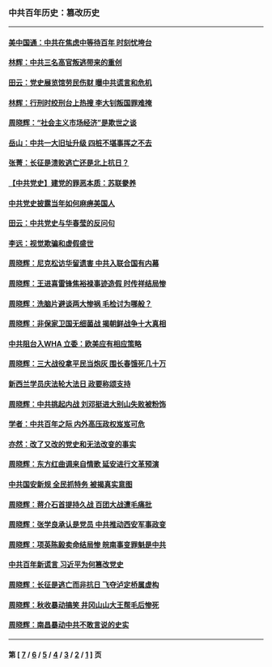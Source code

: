 ### 中共百年历史：篡改历史
---
#### [美中国通：中共在焦虑中等待百年 时刻忧垮台](../../pages/nf1176115/n13048820.md?06280430) 
#### [林辉：中共三名高官叛逃带来的重创](../../pages/nf1176115/n13035206.md?06280430) 
#### [田云：党史展览馆劳民伤财 曝中共谎言和危机](../../pages/nf1176115/n13033900.md?06280430) 
#### [林辉：行刑时绞刑台上热搜 李大钊叛国罪难掩](../../pages/nf1176115/n13031965.md?06280430) 
#### [周晓辉：“社会主义市场经济”是欺世之谈](../../pages/nf1176115/n13024090.md?06280430) 
#### [岳山：中共一大旧址升级 四桩不堪事挥之不去](../../pages/nf1176115/n13021697.md?06280430) 
#### [张菁：长征是溃败逃亡还是北上抗日？](../../pages/nf1176115/n13020585.md?06280430) 
#### [【中共党史】建党的罪恶本质：苏联豢养](../../pages/nf1176115/n13011888.md?06280430) 
#### [中共党史披露当年如何麻痹美国人](../../pages/nf1176115/n12966400.md?06280430) 
#### [田云：中共党史与华春莹的反问句](../../pages/nf1176115/n12765178.md?06280430) 
#### [李远：视觉欺骗和虚假盛世](../../pages/nf1176115/n12993376.md?06280430) 
#### [周晓辉：尼克松访华留遗害 中共入联合国有内幕](../../pages/nf1176115/n12991422.md?06280430) 
#### [周晓辉：王进喜雷锋焦裕禄事迹造假 时传祥结局惨](../../pages/nf1176115/n12985497.md?06280430) 
#### [周晓辉：洗脑片避谈两大惨祸 毛检讨为哪般？](../../pages/nf1176115/n12971285.md?06280430) 
#### [周晓辉：非保家卫国无细菌战 揭朝鲜战争十大真相](../../pages/nf1176115/n12954161.md?06280430) 
#### [中共阻台入WHA 立委：欧美应有相应策略](../../pages/nf1176115/n12939343.md?06280430) 
#### [周晓辉：三大战役拿平民当炮灰 围长春饿死几十万](../../pages/nf1176115/n12934921.md?06280430) 
#### [新西兰学员庆法轮大法日 政要称颂支持](../../pages/nf1176115/n12932715.md?06280430) 
#### [周晓辉：中共挑起内战 刘邓挺进大别山失败被粉饰](../../pages/nf1176115/n12929004.md?06280430) 
#### [学者：中共百年之际 内外高压政权岌岌可危](../../pages/nf1176115/n12925426.md?06280430) 
#### [亦然：改了又改的党史和无法改变的事实](../../pages/nf1176115/n12919443.md?06280430) 
#### [周晓辉：东方红曲调来自情歌 延安进行文革预演](../../pages/nf1176115/n12914429.md?06280430) 
#### [中共国安新规 全民抓特务 被揭真实意图](../../pages/nf1176115/n12911615.md?06280430) 
#### [周晓辉：蒋介石首提持久战 百团大战遭毛痛批](../../pages/nf1176115/n12909231.md?06280430) 
#### [周晓辉：张学良承认是党员 中共推动西安军事政变](../../pages/nf1176115/n12903066.md?06280430) 
#### [周晓辉：项英陈毅卖命结局惨 皖南事变罪魁是中共](../../pages/nf1176115/n12898534.md?06280430) 
#### [中共百年新谎言 习近平为何篡改党史](../../pages/nf1176115/n12895950.md?06280430) 
#### [周晓辉：长征是逃亡而非抗日 飞夺泸定桥属虚构](../../pages/nf1176115/n12893665.md?06280430) 
#### [周晓辉：秋收暴动搞笑 井冈山山大王帮毛后惨死](../../pages/nf1176115/n12875008.md?06280430) 
#### [周晓辉：南昌暴动中共不敢言说的史实](../../pages/nf1176115/n12872653.md?06280430) 

---
#### 第 [ [7](./7.md?06280430) / [6](./6.md?06280430) / [5](./5.md?06280430) / [4](./4.md?06280430) / [3](./3.md?06280430) / [2](./2.md?06280430) / [1](./1.md?06280430) ] 页
